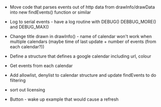 * Move code that parses events out of http data from drawInfo/drawData into new
  findEvents() function or similar

* Log to serial events - have a log routine with DEBUG() DEBBUG_MORE() and DEBUG_MAX() 

* Change title drawn in drawInfo() - name of calendar won't work when multiple calendars
  (maybe time of last update + number of events (from each calendar?))

* Define a structure that defines a google calendar including url, colour

* Get events from each calendar

* Add allowlist, denylist to calendar structure and update findEvents to do filtering

* sort out licensing

* Button - wake up example that would cause a refresh


